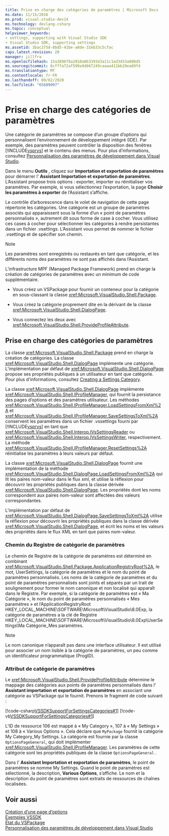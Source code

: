 ```yaml
---
title: Prise en charge des catégories de paramètres | Microsoft Docs
ms.date: 11/15/2016
ms.prod: visual-studio-dev14
ms.technology: devlang-csharp
ms.topic: conceptual
helpviewer_keywords:
- settings, supporting with Visual Studio SDK
- Visual Studio SDK, supporting settings
ms.assetid: 3bac375d-8bd5-41be-a8de-32eb33c5cfac
caps.latest.revision: 20
manager: jillfra
ms.openlocfilehash: 15a3896f8a2010a063393d3a11c1ed3453a008d5
ms.sourcegitcommit: 6cfffa72af599a9d667249caaaa411bb28ea69fd
ms.translationtype: MT
ms.contentlocale: fr-FR
ms.lasthandoff: 09/02/2020
ms.locfileid: "65689097"
---
```

# <a name="support-for-settings-categories"></a>Prise en charge des catégories de paramètres
Une catégorie de paramètres se compose d’un groupe d’options qui personnalisent l’environnement de développement intégré (IDE). Par exemple, des paramètres peuvent contrôler la disposition des fenêtres [!INCLUDE[vsprvs](../includes/vsprvs-md.md)] et le contenu des menus. Pour plus d’informations, consultez [Personnalisation des paramètres de développement dans Visual Studio](https://msdn.microsoft.com/22c4debb-4e31-47a8-8f19-16f328d7dcd3).  
  
 Dans le menu **Outils** , cliquez sur **Importation et exportation de paramètres** pour démarrer l’ **Assistant Importation et exportation de paramètres**. L’Assistant propose trois options : exporter, importer ou réinitialiser vos paramètres. Par exemple, si vous sélectionnez l’exportation, la page **Choisir les paramètres à exporter** de l’Assistant s’affiche.  
  
 Le contrôle d’arborescence dans le volet de navigation de cette page répertorie les catégories. Une catégorie est un groupe de paramètres associés qui apparaissent sous la forme d’un « point de paramètres personnalisés », autrement dit sous forme de case à cocher. Vous utilisez ces cases à cocher pour sélectionner les catégories à rendre persistantes dans un fichier .vsettings. L’Assistant vous permet de nommer le fichier .vsettings et de spécifier son chemin.  
  
> [!NOTE]
> Les paramètres sont enregistrés ou restaurés en tant que catégorie, et les différents noms des paramètres ne sont pas affichés dans l’Assistant.  
  
 L’infrastructure MPF (Managed Package Framework) prend en charge la création de catégories de paramètres avec un minimum de code supplémentaire.  
  
- Vous créez un VSPackage pour fournir un conteneur pour la catégorie en sous-classant la classe <xref:Microsoft.VisualStudio.Shell.Package>.  
  
- Vous créez la catégorie proprement dite en la dérivant de la classe <xref:Microsoft.VisualStudio.Shell.DialogPage>.  
  
- Vous connectez les deux avec <xref:Microsoft.VisualStudio.Shell.ProvideProfileAttribute>.  
  
## <a name="support-for-settings-categories"></a>Prise en charge des catégories de paramètres  
 La classe <xref:Microsoft.VisualStudio.Shell.Package> prend en charge la création de catégories. La classe <xref:Microsoft.VisualStudio.Shell.DialogPage> implémente une catégorie. L’implémentation par défaut de <xref:Microsoft.VisualStudio.Shell.DialogPage> propose ses propriétés publiques à un utilisateur en tant que catégorie. Pour plus d'informations, consultez [Creating a Settings Category](../extensibility/creating-a-settings-category.md).  
  
 La classe <xref:Microsoft.VisualStudio.Shell.DialogPage> implémente <xref:Microsoft.VisualStudio.Shell.IProfileManager>, qui fournit la persistance des pages d’options et des paramètres utilisateur. Les méthodes <xref:Microsoft.VisualStudio.Shell.IProfileManager.LoadSettingsFromXml%2A> et <xref:Microsoft.VisualStudio.Shell.IProfileManager.SaveSettingsToXml%2A> conservent les paramètres dans un fichier .vssettings fourni par [!INCLUDE[vsprvs](../includes/vsprvs-md.md)] en tant que <xref:Microsoft.VisualStudio.Shell.Interop.IVsSettingsReader> ou <xref:Microsoft.VisualStudio.Shell.Interop.IVsSettingsWriter>, respectivement. La méthode <xref:Microsoft.VisualStudio.Shell.IProfileManager.ResetSettings%2A> réinitialise les paramètres à leurs valeurs par défaut.  
  
 La classe <xref:Microsoft.VisualStudio.Shell.DialogPage> fournit une implémentation de la méthode <xref:Microsoft.VisualStudio.Shell.DialogPage.LoadSettingsFromXml%2A> qui lit les paires nom-valeur dans le flux xml, et utilise la réflexion pour découvrir les propriétés publiques dans la classe dérivée <xref:Microsoft.VisualStudio.Shell.DialogPage>. Les propriétés dont les noms correspondent aux paires nom-valeur sont affectées des valeurs correspondantes.  
  
 L’implémentation par défaut de <xref:Microsoft.VisualStudio.Shell.DialogPage.SaveSettingsToXml%2A> utilise la réflexion pour découvrir les propriétés publiques dans la classe dérivée <xref:Microsoft.VisualStudio.Shell.DialogPage>, et écrit les noms et les valeurs des propriétés dans le flux XML en tant que paires nom-valeur.  
  
### <a name="settings-category-registry-path"></a>Chemin du Registre de catégorie de paramètres  
 Le chemin de Registre de la catégorie de paramètres est déterminé en combinant <xref:Microsoft.VisualStudio.Shell.Package.ApplicationRegistryRoot%2A>, le mot, UserSettings, la catégorie de paramètres et le nom du point de paramètres personnalisés. Les noms de la catégorie de paramètres et du point de paramètres personnalisés sont joints et séparés par un trait de soulignement pour former le nom canonique et non localisé qui apparaît dans le Registre. Par exemple, si la catégorie de paramètres est « Ma Catégorie », le nom du point de paramètres personnalisés « Mes paramètres » et l’ApplicationRegistryRoot HKEY_LOCAL_MACHINE\SOFTWARE\Microsoft\VisualStudio\8.0Exp, la catégorie de paramètres a la clé de Registre HKEY_LOCAL_MACHINE\SOFTWARE\Microsoft\VisualStudio\8.0Exp\UserSettings\Ma Catégorie_Mes paramètres.  
  
> [!NOTE]
> Le nom canonique n’apparaît pas dans une interface utilisateur. Il est utilisé pour associer un nom lisible à la catégorie de paramètres, un peu comme un identificateur programmatique (ProgID).  
  
### <a name="settings-category-attribute"></a>Attribut de catégorie de paramètres  
 Le <xref:Microsoft.VisualStudio.Shell.ProvideProfileAttribute> détermine le mappage des catégories aux points de paramètres personnalisés dans l' **Assistant importation et exportation de paramètres** en associant une catégorie au VSPackage qui le fournit. Prenons le fragment de code suivant :  
  
 [!code-csharp[VSSDKSupportForSettingsCategories#1](../snippets/csharp/VS_Snippets_VSSDK/vssdksupportforsettingscategories/cs/vssdksupportforsettingscategoriespackage.cs#1)]
 [!code-vb[VSSDKSupportForSettingsCategories#1](../snippets/visualbasic/VS_Snippets_VSSDK/vssdksupportforsettingscategories/vb/vssdksupportforsettingscategoriespackage.vb#1)]  
  
 L’ID de ressource 106 est mappé à « My Category », 107 à « My Settings » et 108 à « Various Options ». Cela déclare que `MyPackage` fournit la catégorie My Category_My Settings. La catégorie est fournie par la classe `OptionsPageGeneral`, qui doit implémenter <xref:Microsoft.VisualStudio.Shell.IProfileManager>. Les paramètres de cette catégorie sont les propriétés publiques de la classe `OptionsPageGeneral` .  
  
 Dans l’ **Assistant Importation et exportation de paramètres**, le point de paramètres se nomme My Settings. Quand le point de paramètres est sélectionné, la description, **Various Options**, s’affiche. Le nom et la description du point de paramètres sont extraits de ressources de chaînes localisées.  
  
## <a name="see-also"></a>Voir aussi  
 [Création d’une page d’options](../extensibility/creating-an-options-page.md)   
 [Exemples VSSDK](../misc/vssdk-samples.md)   
 [État du VSPackage](../misc/vspackage-state.md)   
 [Personnalisation des paramètres de développement dans Visual Studio](https://msdn.microsoft.com/22c4debb-4e31-47a8-8f19-16f328d7dcd3)